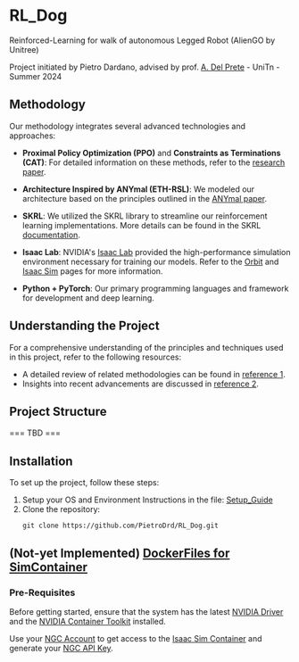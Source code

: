 # RL_Dog 
Reinforced-Learning for walk of autonomous Legged Robot (AlienGO by Unitree)

Project initiated by Pietro Dardano, advised by prof. [A. Del Prete](https://andreadelprete.github.io/) - UniTn - Summer 2024

## Methodology

Our methodology integrates several advanced technologies and approaches:

- **Proximal Policy Optimization (PPO)** and **Constraints as Terminations (CAT)**: For detailed information on these methods, refer to the [research paper](https://arxiv.org/pdf/2403.18765).
- **Architecture Inspired by ANYmal (ETH-RSL)**: We modeled our architecture based on the principles outlined in the [ANYmal paper](https://www.science.org/doi/epdf/10.1126/scirobotics.aau5872).
- **SKRL**: We utilized the SKRL library to streamline our reinforcement learning implementations. More details can be found in the SKRL [documentation](https://skrl.readthedocs.io/en/latest/intro/getting_started.html).
- **Isaac Lab**: NVIDIA's [Isaac Lab](https://isaac-sim.github.io/IsaacLab/) provided the high-performance simulation environment necessary for training our models. Refer to the [Orbit](https://isaac-orbit.github.io/) and [Isaac Sim](https://docs.omniverse.nvidia.com/isaacsim/latest/overview.html) pages for more information.

- **Python + PyTorch**: Our primary programming languages and framework for development and deep learning.

## Understanding the Project

For a comprehensive understanding of the principles and techniques used in this project, refer to the following resources:
- A detailed review of related methodologies can be found in [reference 1](https://journals.sagepub.com/doi/full/10.1177/17298814211007305).
- Insights into recent advancements are discussed in [reference 2](https://arxiv.org/html/2308.12517v2).

## Project Structure

 === TBD ===

## Installation

To set up the project, follow these steps:
1. Setup your OS and Environment
    Instructions in the file: [Setup_Guide](https://github.com/PietroDrd/RL_Dog/blob/main/SETUP_GUIDE.md)
1. Clone the repository:
   ```
   git clone https://github.com/PietroDrd/RL_Dog.git
   ```

## (Not-yet Implemented) [DockerFiles for SimContainer](https://github.com/NVIDIA-Omniverse/IsaacSim-dockerfiles)

### Pre-Requisites

Before getting started, ensure that the system has the latest [NVIDIA Driver](https://www.nvidia.com/en-us/drivers/unix/) and the [NVIDIA Container Toolkit](https://github.com/NVIDIA/nvidia-docker) installed.

Use your [NGC Account](https://docs.nvidia.com/ngc/ngc-overview/index.html#registering-activating-ngc-account) to get access to the [Isaac Sim Container](https://catalog.ngc.nvidia.com/orgs/nvidia/containers/isaac-sim) and generate your [NGC API Key](https://docs.nvidia.com/ngc/ngc-overview/index.html#generating-api-key).

